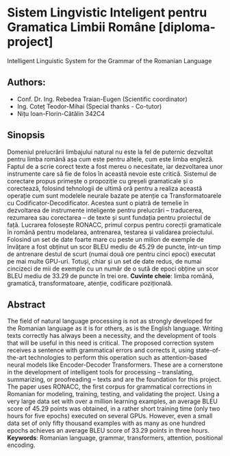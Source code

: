 # Sistem Lingvistic Inteligent pentru Gramatica Limbii Române [diploma-project]

Intelligent Linguistic System for the Grammar of the Romanian Language

## Authors:

* Conf. Dr. Ing. Rebedea Traian-Eugen (Scientific coordinator)
* Ing. Coteț Teodor-Mihai (Special thanks - Co-tutor)
* Nițu Ioan-Florin-Cătălin 342C4

## Sinopsis

Domeniul prelucrării limbajului natural nu este la fel de puternic dezvoltat pentru limba română așa cum este pentru altele, cum este limba engleză. Faptul de a scrie corect texte a fost mereu o necesitate, iar dezvoltarea unor instrumente care să fie de folos în această nevoie este critică. Sistemul de corectare propus primește o propoziție cu greșeli gramaticale și o corectează, folosind tehnologii de ultimă oră pentru a realiza această operație cum sunt modelele neurale bazate pe atenție ca Transformatoarele cu Codificator-Decodificator. Acestea sunt o piatră de temelie în dezvoltarea de instrumente inteligente pentru prelucrări – traducerea, rezumarea sau corectarea – de texte și sunt fundația pentru proiectul de față. Lucrarea folosește RONACC, primul corpus pentru corecții gramaticale în română pentru modelarea, antrenarea, testarea și validarea proiectului. Folosind un set de date foarte mare cu peste un milion de exemple de învățare a fost obținut un scor BLEU mediu de 45.29 de puncte, într-un timp de antrenare destul de scurt (numai două ore pentru cinci epoci) executat pe mai multe GPU-uri. Totuși, chiar și un set de date redus, de numai cincizeci de mii de exemple cu un număr de o sută de epoci obține un scor BLEU mediu de 33.29 de puncte în trei ore. **Cuvinte cheie**: limba română, gramatică, transformatoare, atenție, codificare pozițională.

## Abstract

The field of natural language processing is not as strongly developed for the Romanian language as it is for others, as is the English language. Writing texts correctly has always been a necessity, and the development of tools that will be useful in this need is critical. The proposed correction system receives a sentence with grammatical errors and corrects it, using state-of-the-art technologies to perform this operation such as attention-based neural models like Encoder-Decoder Transformers. These are a cornerstone in the development of intelligent tools for processing – translating, summarizing, or proofreading – texts and are the foundation for this project. The paper uses RONACC, the first corpus for grammatical corrections in Romanian for modeling, training, testing, and validating the project. Using a very large data set with over a million learning examples, an average BLEU score of 45.29 points was obtained, in a rather short training time (only two hours for five epochs) executed on several GPUs. However, even a small data set of only fifty thousand examples with as many as one hundred epochs achieves an average BLEU score of 33.29 points in three hours. **Keywords**: Romanian language, grammar, transformers, attention, positional encoding.
